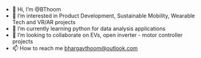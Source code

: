- 👋 Hi, I’m @BThoom
- 👀 I’m interested in Product Development, Sustainable Mobility, Wearable Tech and VR/AR projects
- 🌱 I’m currently learning python for data analysis applications 
- 💞️ I’m looking to collaborate on EVs, open inverter - motor controller projects
- 📫 How to reach me bhargavthoom@outlook.com

<!---
BThoom/BThoom is a ✨ special ✨ repository because its `README.md` (this file) appears on your GitHub profile.
You can click the Preview link to take a look at your changes.
--->
